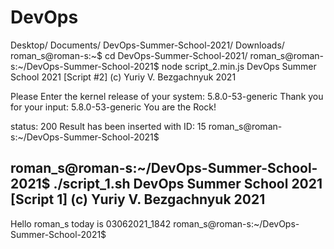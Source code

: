 # DevOps


Desktop/                   Documents/
DevOps-Summer-School-2021/ Downloads/
roman_s@roman-s:~$ cd DevOps-Summer-School-2021/
roman_s@roman-s:~/DevOps-Summer-School-2021$ node script_2.min.js 
 DevOps Summer School 2021 [Script #2]
 (c) Yuriy V. Bezgachnyuk 2021

Please Enter the kernel release of your system:  5.8.0-53-generic
 Thank you for your input: 5.8.0-53-generic
 You are the Rock!



status: 200
Result has been inserted with ID: 15
roman_s@roman-s:~/DevOps-Summer-School-2021$ 

roman_s@roman-s:~/DevOps-Summer-School-2021$ ./script_1.sh 
DevOps Summer School 2021 [Script 1]
(c) Yuriy V. Bezgachnyuk 2021
------------------------------------
 Hello roman_s today is 03062021_1842
roman_s@roman-s:~/DevOps-Summer-School-2021$ 
